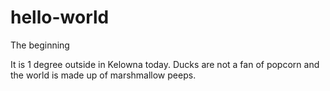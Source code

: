 # hello-world
The beginning

It is 1 degree outside in Kelowna today. Ducks are not a fan of popcorn and the world is made up of marshmallow peeps. 
